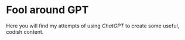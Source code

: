 # Fool around GPT

Here you will find my attempts of using _ChatGPT_ to create some useful, codish content.